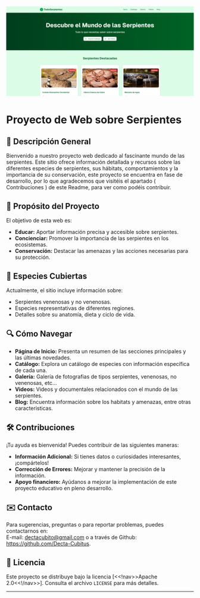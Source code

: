 # ![Logo Snake-Catalog](https://github.com/Decta-Cubitus/snake-catalog/blob/main/Snake2.png)

# Proyecto de Web sobre Serpientes

## 📝 Descripción General
Bienvenido a nuestro proyecto web dedicado al fascinante mundo de las serpientes. Este sitio ofrece información detallada y recursos sobre las diferentes especies de serpientes, sus hábitats, comportamientos y la importancia de su conservación, este proyecto se encuentra en fase de desarrollo, por lo que agradecemos que visitéis el apartado ( Contribuciones ) de este Readme, para ver como podéis contribuir.

## 🎯 Propósito del Proyecto
El objetivo de esta web es:
*   **Educar:** Aportar información precisa y accesible sobre serpientes.
*   **Concienciar:** Promover la importancia de las serpientes en los ecosistemas.
*   **Conservación:** Destacar las amenazas y las acciones necesarias para su protección.

## 🐍 Especies Cubiertas
Actualmente, el sitio incluye información sobre:
*   Serpientes venenosas y no venenosas.
*   Especies representativas de diferentes regiones.
*   Detalles sobre su anatomía, dieta y ciclo de vida.

## 🔍 Cómo Navegar
*   **Página de Inicio:** Presenta un resumen de las secciones principales y las últimas novedades.
*   **Catálogo:** Explora un catálogo de especies con información específica de cada una.
*   **Galería:** Galería de fotografias de tipos serpientes, venenosas, no venenosas, etc...
*   **Videos:** Videos y documentales relacionados con el mundo de las serpientes.
*   **Blog:** Encuentra información sobre los habitats y amenazas, entre otras caracteristicas.

## 🛠️ Contribuciones
¡Tu ayuda es bienvenida! Puedes contribuir de las siguientes maneras:
*   **Información Adicional:** Si tienes datos o curiosidades interesantes, ¡compártelos!
*   **Corrección de Errores:** Mejorar y mantener la precisión de la información.
*   **Apoyo financiero:** Ayúdanos a mejorar la implementación de este proyecto educativo en pleno desarrollo.

## ✉️ Contacto
Para sugerencias, preguntas o para reportar problemas, puedes contactarnos en:<br>
E-mail: dectacubito@gmail.com o a través de Github: https://github.com/Decta-Cubitus.

## 📜 Licencia
Este proyecto se distribuye bajo la licencia [<<!nav>>Apache 2.0<<!/nav>>]. Consulta el archivo `LICENSE` para más detalles.

---

